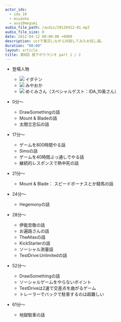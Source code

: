 ```yaml
---
actor_ids:
  - ida_10
  - miyaoka
  - asa10megumi
audio_file_path: /audio/20120412-01.mp3
audio_file_size: 0
date: 2012-04-12 00:00:00 +0900
description: ustで実況しながら対談してみたお試し版。
duration: "00:00"
layout: article
title: 第0回 昼下がりラジオ part 1 / 2
---
```


- 登場人物
  - <a href="https://twitter.com/IDA_10"><img src="http://img.f.hatena.ne.jp/images/fotolife/i/iandme/20150622/20150622032559.jpg"></a> イダテン
  - <a href="https://twitter.com/miyaoka"><img src="http://img.f.hatena.ne.jp/images/fotolife/i/iandme/20150622/20150622044251.png"></a> みやおか
  - <a href="https://twitter.com/asa10megumi"><img src="http://img.f.hatena.ne.jp/images/fotolife/i/iandme/20150622/20150622032557.jpg"></a> めぐみさん（スペシャルゲスト：IDA_10奥さん）

- 0分～
  - DrawSomethingの話
  - Mount & Bladeの話
  - 太閤立志伝の話

- 17分～
  - ゲームを800時間やる話
  - Simsの話
  - ゲームを40時間ぶっ通しでやる話
  - 継続的レスポンスで熱中死の話

- 21分～
  - Mount & Blade： スピードボーナスとか騎馬の話

- 24分～
  - Hegemonyの話

- 28分～
  - 伊能忠敬の話
  - お遍路さんの話
  - TheAtlasの話
  - KickStarterの話
  - ソーシャル測量話
  - TestDrive:Unlimitedの話

- 52分～
  - DrawSomethingの話
  - ソーシャルゲームをやらないポイント
  - TestDriveは2速で交差点を曲がるゲーム
  - トレーラーでバックで駐車するのは超難しい

- 61分～
  - 地獄駐車の話
